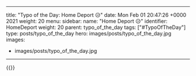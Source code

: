 
---
title: "Typo of the Day: Home Deport 😥"
date: Mon Feb 01 20:47:26 +0000 2021
weight: 20
menu:
  sidebar:
    name: "Home Deport 😥"
    identifier: HomeDeport
    weight: 20
    parent: typo_of_the_day
tags: ["#TypoOfTheDay"]
type: posts/typo_of_the_day
hero: images/posts/typo_of_the_day.jpg
images:
- images/posts/typo_of_the_day.jpg
---


{{<tweet user="mariatta" id="1356343425331851268">}}

